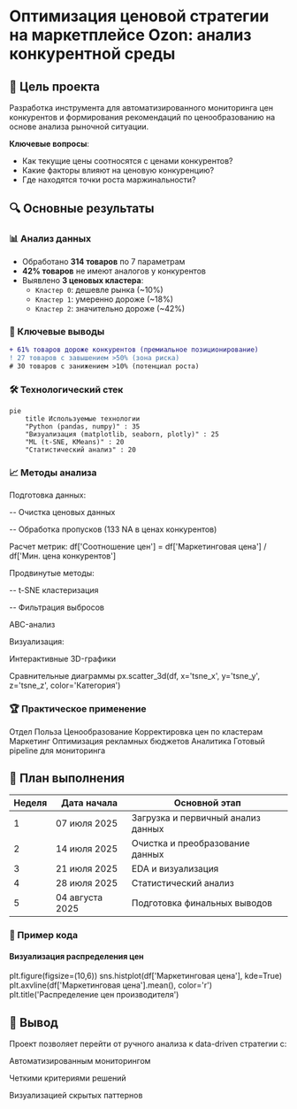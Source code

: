 # Оптимизация ценовой стратегии на маркетплейсе Ozon: анализ конкурентной среды

## 📌 Цель проекта
Разработка инструмента для автоматизированного мониторинга цен конкурентов и формирования рекомендаций по ценообразованию на основе анализа рыночной ситуации.

**Ключевые вопросы**:
- Как текущие цены соотносятся с ценами конкурентов?
- Какие факторы влияют на ценовую конкуренцию?
- Где находятся точки роста маржинальности?

## 🔍 Основные результаты

### 📊 Анализ данных
- Обработано **314 товаров** по 7 параметрам
- **42% товаров** не имеют аналогов у конкурентов
- Выявлено **3 ценовых кластера**:
  - `Кластер 0`: дешевле рынка (~10%)
  - `Кластер 1`: умеренно дороже (~18%)
  - `Кластер 2`: значительно дороже (~42%)

### 🎯 Ключевые выводы
```diff
+ 61% товаров дороже конкурентов (премиальное позиционирование)
! 27 товаров с завышением >50% (зона риска)
# 30 товаров с занижением >10% (потенциал роста)
```

### 🛠 Технологический стек
```mermaid
pie
    title Используемые технологии
    "Python (pandas, numpy)" : 35
    "Визуализация (matplotlib, seaborn, plotly)" : 25
    "ML (t-SNE, KMeans)" : 20
    "Статистический анализ" : 20
```

### 📈 Методы анализа
Подготовка данных:

-- Очистка ценовых данных

-- Обработка пропусков (133 NA в ценах конкурентов)

Расчет метрик:
df['Соотношение цен'] = df['Маркетинговая цена'] / df['Мин. цена конкурентов']


Продвинутые методы:

-- t-SNE кластеризация

-- Фильтрация выбросов

ABC-анализ

Визуализация:

Интерактивные 3D-графики

Сравнительные диаграммы
px.scatter_3d(df, x='tsne_x', y='tsne_y', z='tsne_z', color='Категория')


### 🏆 Практическое применение
Отдел	Польза
Ценообразование	Корректировка цен по кластерам
Маркетинг	Оптимизация рекламных бюджетов
Аналитика	Готовый pipeline для мониторинга


## 📅 План выполнения

| Неделя | Дата начала   | Основной этап                          |
|--------|---------------|----------------------------------------|
| 1      | 07 июля 2025  | Загрузка и первичный анализ данных     |
| 2      | 14 июля 2025  | Очистка и преобразование данных        |
| 3      | 21 июля 2025  | EDA и визуализация                     |
| 4      | 28 июля 2025  | Статистический анализ                  |
| 5      | 04 августа 2025 | Подготовка финальных выводов          |


### 🚀 Пример кода

#### Визуализация распределения цен
plt.figure(figsize=(10,6))
sns.histplot(df['Маркетинговая цена'], kde=True)
plt.axvline(df['Маркетинговая цена'].mean(), color='r')
plt.title('Распределение цен производителя')


## 📌 Вывод
Проект позволяет перейти от ручного анализа к data-driven стратегии с:

Автоматизированным мониторингом

Четкими критериями решений

Визуализацией скрытых паттернов
